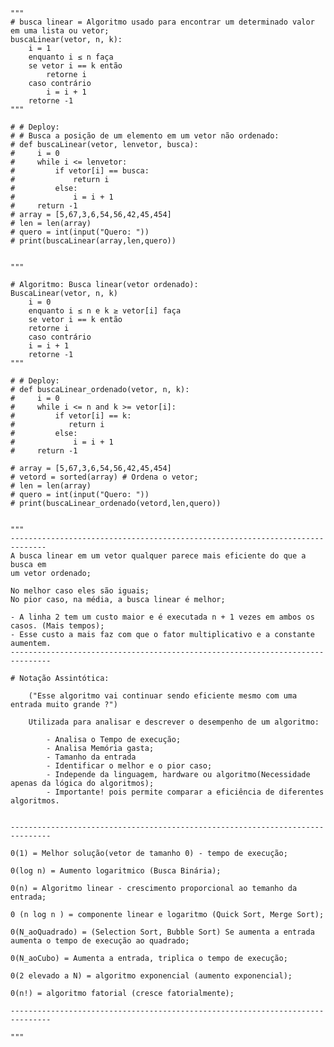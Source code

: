     
    """
    # busca linear = Algoritmo usado para encontrar um determinado valor em uma lista ou vetor;
    buscaLinear(vetor, n, k):
        i = 1
        enquanto i ≤ n faça
        se vetor i == k então
            retorne i
        caso contrário
            i = i + 1
        retorne -1
    """
    
    # # Deploy:
    # # Busca a posição de um elemento em um vetor não ordenado:
    # def buscaLinear(vetor, lenvetor, busca):
    #     i = 0
    #     while i <= lenvetor:
    #         if vetor[i] == busca:
    #             return i
    #         else:
    #             i = i + 1
    #     return -1
    # array = [5,67,3,6,54,56,42,45,454]
    # len = len(array)
    # quero = int(input("Quero: "))
    # print(buscaLinear(array,len,quero))
    
    
    """
    
    # Algoritmo: Busca linear(vetor ordenado):
    BuscaLinear(vetor, n, k)
        i = 0
        enquanto i ≤ n e k ≥ vetor[i] faça
        se vetor i == k então
        retorne i
        caso contrário
        i = i + 1
        retorne -1
    """
    
    # # Deploy:
    # def buscaLinear_ordenado(vetor, n, k):
    #     i = 0
    #     while i <= n and k >= vetor[i]:
    #         if vetor[i] == k:
    #            return i
    #         else:
    #             i = i + 1
    #     return -1
    
    # array = [5,67,3,6,54,56,42,45,454]
    # vetord = sorted(array) # Ordena o vetor;
    # len = len(array)
    # quero = int(input("Quero: "))
    # print(buscaLinear_ordenado(vetord,len,quero))
    
    
    """
    ------------------------------------------------------------------------------
    A busca linear em um vetor qualquer parece mais eficiente do que a busca em
    um vetor ordenado;
    
    No melhor caso eles são iguais;
    No pior caso, na média, a busca linear é melhor;
    
    - A linha 2 tem um custo maior e é executada n + 1 vezes em ambos os
    casos. (Mais tempos);
    - Esse custo a mais faz com que o fator multiplicativo e a constante
    aumentem.
    -------------------------------------------------------------------------------
    
    # Notação Assintótica:
    
        ("Esse algoritmo vai continuar sendo eficiente mesmo com uma entrada muito grande ?")
        
        Utilizada para analisar e descrever o desempenho de um algoritmo:
        
            - Analisa o Tempo de execução;
            - Analisa Memória gasta;
            - Tamanho da entrada
            - Identificar o melhor e o pior caso;
            - Independe da linguagem, hardware ou algoritmo(Necessidade apenas da lógica do algoritmos);
            - Importante! pois permite comparar a eficiência de diferentes algoritmos.

    
    -------------------------------------------------------------------------------
    
    0(1) = Melhor solução(vetor de tamanho 0) - tempo de execução;
    
    0(log n) = Aumento logaritmico (Busca Binária);
    
    0(n) = Algoritmo linear - crescimento proporcional ao temanho da entrada;
    
    0 (n log n ) = componente linear e logaritmo (Quick Sort, Merge Sort);
    
    0(N_aoQuadrado) = (Selection Sort, Bubble Sort) Se aumenta a entrada aumenta o tempo de execução ao quadrado;
    
    0(N_aoCubo) = Aumenta a entrada, triplica o tempo de execução;
    
    0(2 elevado a N) = algoritmo exponencial (aumento exponencial);
    
    0(n!) = algoritmo fatorial (cresce fatorialmente); 
    
    -------------------------------------------------------------------------------
    
    """

